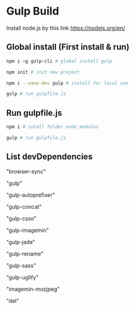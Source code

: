 # Gulp Build 
Install node.js by this link https://nodejs.org/en/
## Global install (First install & run)

```bash
npm i —g gulp-cli # global install gulp
```
```bash
npm init # init new project
```
```bash
npm i --save-dev gulp # install for local use
```
```bash
gulp # run gulpfile.js
```
## Run gulpfile.js

```bash
npm i # intall folder node_modules
```
```bash
gulp # run gulpfile.js
```
## List devDependencies
 "browser-sync"
 
 "gulp"
 
 "gulp-autoprefixer"
 
 "gulp-concat"
 
 "gulp-csso"
 
 "gulp-imagemin"
 
 "gulp-jade"
 
 "gulp-rename"
 
 "gulp-sass"
 
 "gulp-uglify"
 
 "imagemin-mozjpeg"
 
 "del"
 


